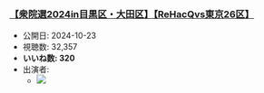 ### [【衆院選2024in目黒区・大田区】【ReHacQvs東京26区】](https://www.youtube.com/watch?v=XqfdzpXdqIE)
-   公開日: 2024-10-23
-   視聴数: 32,357
-   **いいね数: 320**
-   出演者: 
    - [![](https://img.youtube.com/vi/XqfdzpXdqIE/hqdefault.jpg)](https://www.youtube.com/watch?v=XqfdzpXdqIE)
